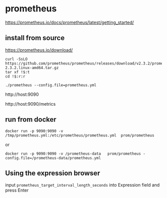 # prometheus

https://prometheus.io/docs/prometheus/latest/getting_started/


## install from source
https://prometheus.io/download/

```
curl -SsLO https://github.com/prometheus/prometheus/releases/download/v2.3.2/prometheus-2.3.2.linux-amd64.tar.gz
tar xf !$:t
cd !$:r:r
```

```
./prometheus --config.file=prometheus.yml
```

http://host:9090

http://host:9090/metrics

## run from docker

```
docker run -p 9090:9090 -v /tmp/prometheus.yml:/etc/prometheus/prometheus.yml  prom/prometheus
```

or 
```
docker run -p 9090:9090 -v /prometheus-data   prom/prometheus -config.file=/prometheus-data/prometheus.yml
```

## Using the expression browser

input `prometheus_target_interval_length_seconds` into Expression field and press Enter

